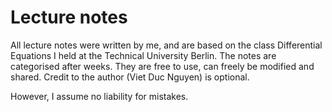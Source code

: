 # Lecture notes
All lecture notes were written by me, and are based on the class Differential Equations I held at the Technical University Berlin. The notes are categorised after weeks. They are free to use, can freely be modified and shared. Credit to the author (Viet Duc Nguyen) is optional.

However, I assume no liability for mistakes.
